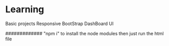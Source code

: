 # Learning
Basic projects
Responsive BootStrap DashBoard UI


#############
"npm i" to install the node modules
then just run the html file
